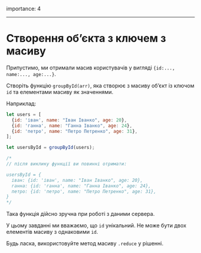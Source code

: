 importance: 4

---

# Створення об’єкта з ключем з масиву

Припустимо, ми отримали масив користувачів у вигляді `{id:..., name:..., age:...}`.

Створіть функцію `groupById(arr)`, яка створює з масиву об’єкт із ключом `id` та елементами масиву як значеннями.

Наприклад:

```js
let users = [
  {id: 'іван', name: "Іван Іванко", age: 20},
  {id: 'ганна', name: "Ганна Іванко", age: 24},
  {id: 'петро', name: "Петро Петренко", age: 31},
];

let usersById = groupById(users);

/*
// після виклику функції ви повинні отримати:

usersById = {
  іван: {id: 'іван', name: "Іван Іванко", age: 20},
  ганна: {id: 'ганна', name: "Ганна Іванко", age: 24},
  петро: {id: 'петро', name: "Петро Петренко", age: 31},
}
*/
```

Така функція дійсно зручна при роботі з даними сервера.

У цьому завданні ми вважаємо, що `id` унікальний. Не може бути двох елементів масиву з однаковими `id`.

Будь ласка, використовуйте метод масиву `.reduce`  у рішенні.
